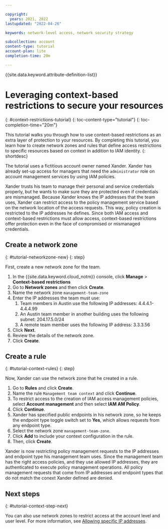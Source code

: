 ```yaml
---

copyright:
  years: 2021, 2022
lastupdated: "2022-04-26"

keywords: network-level access, network security strategy

subcollection: account
content-type: tutorial
account-plan: lite 
completion-time: 20m

---
```


{{site.data.keyword.attribute-definition-list}}

# Leveraging context-based restrictions to secure your resources
{: #context-restrictions-tutorial}
{: toc-content-type="tutorial"}
{: toc-completion-time="20m"}

This tutorial walks you through how to use context-based restrictions as an extra layer of protection to your resources. By completing this tutorial, you learn how to create network zones and rules that define access restrictions to specific resources based on context in addition to IAM identity.
{: shortdesc}

The tutorial uses a fictitious account owner named Xander. Xander has already set-up access for managers that need the `administrator` role on account management services by using IAM policies. 

Xander trusts his team to manage their personal and service credentials properly, but he wants to make sure they are protected even if credentials are mismanaged. Because Xander knows the IP addresses that the team uses, Xander can restrict access to the policy management service based on the network location of the access requests. This way, policy creation is restricted to the IP addresses he defines. Since both IAM access and context-based restrictions must allow access, context-based restrictions offer protection even in the face of compromised or mismanaged credentials.

## Create a network zone
{: #tutorial-networkzone-new}
{: step}

First, create a new network zone for the team. 

1. In the {{site.data.keyword.cloud_notm}} console, click **Manage** > **Context-based restrictions**
2. Go to **Network zones** and then click **Create**. 
3. Name the network zone `management-team-zone`
4. Enter the IP addresses the team must use:
    1. Team members in Austin use the following IP addresses: 4.4.4.1-4.4.4.99
    1. An Austin team member in another building uses the following subnet: 204.17.5.0/24
    1. A remote team member uses the following IP address: 3.3.3.56
5. Click **Next**.
6. Review the details of the network zone.
7. Click **Create**.


## Create a rule
{: #tutorial-context-rules}
{: step}

Now, Xander can use the network zone that he created in a rule. 

1. Go to **Rules** and click **Create**. 
2. Name the rule `Management team context` and click **Continue**. 
3. To restrict access to the creation of IAM access management policies, select **Account management** and then select **IAM AM Policy**. 
4. Click **Continue**.
5. Xander has specified public endpoints in his network zone, so he keeps the endpoint type toggle switch set to **Yes**, which allows requests from any endpoint type. 
6. Select the network zone `management-team-zone`.
7. Click **Add** to include your context configuration in the rule.
8. Then, click **Create**.

Xander is now restricting policy management requests to the IP addresses and endpoint type his management team uses. Since the management team has the right access policies, and they use allowed IP addresses, they are authenticated to execute policy management operations. All policy management requests that come from IP addresses and endpoint types that do not match the conext Xander defined are denied.

## Next steps
{: #tutorial-context-step-next}

 You can also use network zones to restrict access at the account level and user level. For more information, see [Allowing specific IP addresses](/docs/account?topic=account-ips&interface=ui).
